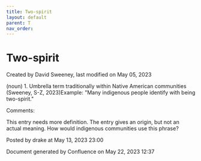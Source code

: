 ```yaml
---
title: Two-spirit
layout: default
parent: T
nav_order:
---
```


# Two-spirit

Created by  David Sweeney, last modified on May 05, 2023

(noun) 1. Umbrella term traditionally within Native American communities (Sweeney, S-Z, 2023)Example: &quot;Many indigenous people identify with being two-spirit.&quot;

Comments:

This entry needs more definition. The entry gives an origin, but not an actual meaning. How would indigenous communities use this phrase?

Posted by drake at May 13, 2023 23:00

Document generated by Confluence on May 22, 2023 12:37


